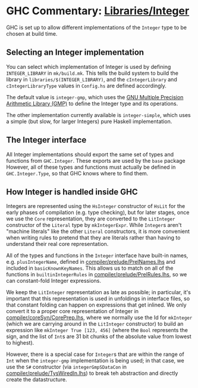 # GHC Commentary: [Libraries/Integer](commentary/libraries/integer)


GHC is set up to allow different implementations of the `Integer` type to be chosen at build time.

## Selecting an Integer implementation


You can select which implementation of Integer is used by defining `INTEGER_LIBRARY` in `mk/build.mk`. This tells the build system to build the library in `libraries/$(INTEGER_LIBRARY)`, and the `cIntegerLibrary` and `cIntegerLibraryType` values in `Config.hs` are defined accordingly.


The default value is `integer-gmp`, which uses the [ GNU Multiple Precision Arithmetic Library (GMP)](http://gmplib.org/) to define the Integer type and its operations.


The other implementation currently available is `integer-simple`, which uses a simple (but slow, for larger Integers) pure Haskell implementation.

## The Integer interface


All Integer implementations should export the same set of types and functions from `GHC.Integer`. These exports are used by the `base` package However, all of these types and functions must actually be defined in `GHC.Integer.Type`, so that GHC knows where to find them.

## How Integer is handled inside GHC


Integers are represented using the `HsInteger` constructor of `HsLit` for the early phases of compilation (e.g. type checking), but for later stages, once we use the `Core` representation, they are converted to the `LitInteger` constructor of the `Literal` type by `mkIntegerExpr`. While `Integer`s aren't "machine literals" like the other `Literal` constructors, it is more convenient when writing rules to pretend that they are literals rather than having to understand their real core representation.


All of the types and functions in the `Integer` interface have built-in names, e.g. `plusIntegerName`, defined in [compiler/prelude/PrelNames.lhs](/trac/ghc/browser/ghc/compiler/prelude/PrelNames.lhs) and included in `basicKnownKeyNames`. This allows us to match on all of the functions in `builtinIntegerRules` in [compiler/prelude/PrelRules.lhs](/trac/ghc/browser/ghc/compiler/prelude/PrelRules.lhs), so we can constant-fold Integer expressions.


We keep the `LitInteger` representation as late as possible; in particular, it's important that this representation is used in unfoldings in interface files, so that constant folding can happen on expressions that get inlined. We only convert it to a proper core representation of Integer in [compiler/coreSyn/CorePrep.lhs](/trac/ghc/browser/ghc/compiler/coreSyn/CorePrep.lhs), where we normally use the Id for `mkInteger` (which we are carrying around in the `LitInteger` constructor) to build an expression like `mkInteger True [123, 456]` (where the `Bool` represents the sign, and the list of `Int`s are 31 bit chunks of the absolute value from lowest to highest).


However, there is a special case for `Integer`s that are within the range of `Int` when the `integer-gmp` implementation is being used; in that case, we use the `S#` constructor (via `integerGmpSDataCon` in [compiler/prelude/TysWiredIn.lhs](/trac/ghc/browser/ghc/compiler/prelude/TysWiredIn.lhs)) to break teh abstraction and directly create the datastructure.
